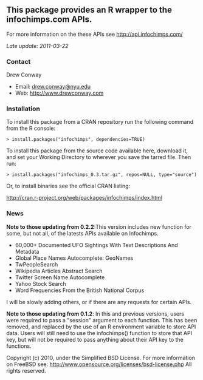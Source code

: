 ## This package provides an R wrapper to the infochimps.com APIs.

For more information on the these APIs see http://api.infochimps.com/

*Late update: 2011-03-22*

### Contact

Drew Conway

- Email: drew.conway@nyu.edu
- Web: http://www.drewconway.com

### Installation

To install this package from a CRAN repository run the following command from the R console:
            
`> install.packages("infochimps", dependencies=TRUE)`
            
To install this package from the source code available here, download it, and set your Working Directory to wherever you save the tarred file.  Then run:
            
`> install.packages("infochimps_0.3.tar.gz", repos=NULL, type="source")`
            
Or, to install binaries see the official CRAN listing:
            
http://cran.r-project.org/web/packages/infochimps/index.html

### News
            
**Note to those updating from 0.2.2**:This version includes new function for some, but not all, of the latests APIs available on Infochimps.

- 60,000+ Documented UFO Sightings With Text Descriptions And Metadata
- Global Place Names Autocomplete: GeoNames
- TwPeopleSearch
- Wikipedia Articles Abstract Search
- Twitter Screen Name Autocomplete
- Yahoo Stock Search
- Word Frequencies From the British National Corpus 

I will be slowly adding others, or if there are any requests for certain APIs.
            
**Note to those updating from 0.1.2**: In this and previous versions, users were required to pass a "session" argument to each function.  This has been removed, and replaced by the use of an R environment variable to store API data.  Users will still need to use the infochimps() function to store that API key, but will not be required to pass anything about their API key to the functions.

Copyright (c) 2010, under the Simplified BSD License.
For more information on FreeBSD see: http://www.opensource.org/licenses/bsd-license.php
All rights reserved.